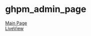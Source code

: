 # ghpm_admin_page
[Main Page](https://ghpm-admin-page.vercel.app/)\
[LiveView](https://ghpm-admin-page.vercel.app/live.html)
